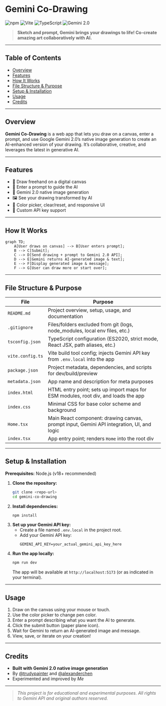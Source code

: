 # Gemini Co-Drawing

![npm](https://img.shields.io/npm/v/react)
![Vite](https://img.shields.io/badge/Built_with-Vite-646CFF?logo=vite)
![TypeScript](https://img.shields.io/badge/TypeScript-Enabled-3178C6?logo=typescript)
![Gemini 2.0](https://img.shields.io/badge/Gemini_2.0-API-FFB300?logo=google)

> **Sketch and prompt, Gemini brings your drawings to life! Co-create amazing art collaboratively with AI.**

---

## Table of Contents
- [Overview](#overview)
- [Features](#features)
- [How It Works](#how-it-works)
- [File Structure & Purpose](#file-structure--purpose)
- [Setup & Installation](#setup--installation)
- [Usage](#usage)
- [Credits](#credits)

---

## Overview
**Gemini Co-Drawing** is a web app that lets you draw on a canvas, enter a prompt, and use Google Gemini 2.0’s native image generation to create an AI-enhanced version of your drawing. It’s collaborative, creative, and leverages the latest in generative AI.

---

## Features
- 🎨 Draw freehand on a digital canvas
- 📝 Enter a prompt to guide the AI
- 🤖 Gemini 2.0 native image generation
- 🖼️ See your drawing transformed by AI
- 🌈 Color picker, clear/reset, and responsive UI
- 🔑 Custom API key support

---

## How It Works

```mermaid
graph TD;
    A[User draws on canvas] --> B[User enters prompt];
    B --> C[Submit];
    C --> D[Send drawing + prompt to Gemini 2.0 API];
    D --> E[Gemini returns AI-generated image & text];
    E --> F[Display generated image & message];
    F --> G[User can draw more or start over];
```

---

## File Structure & Purpose

| File              | Purpose                                                                                   |
|-------------------|-------------------------------------------------------------------------------------------|
| `README.md`       | Project overview, setup, usage, and documentation                                         |
| `.gitignore`      | Files/folders excluded from git (logs, node_modules, local env files, etc.)               |
| `tsconfig.json`   | TypeScript configuration (ES2020, strict mode, React JSX, path aliases, etc.)             |
| `vite.config.ts`  | Vite build tool config; injects Gemini API key from `.env.local` into the app             |
| `package.json`    | Project metadata, dependencies, and scripts for dev/build/preview                         |
| `metadata.json`   | App name and description for meta purposes                                                |
| `index.html`      | HTML entry point; sets up import maps for ESM modules, root div, and loads the app        |
| `index.css`       | Minimal CSS for base color scheme and background                                          |
| `Home.tsx`        | Main React component: drawing canvas, prompt input, Gemini API integration, UI, and logic |
| `index.tsx`       | App entry point; renders `Home` into the root div                                         |

---

## Setup & Installation

**Prerequisites:** Node.js (v18+ recommended)

1. **Clone the repository:**
   ```sh
   git clone <repo-url>
   cd gemini-co-drawing
   ```
2. **Install dependencies:**
   ```sh
   npm install
   ```
3. **Set up your Gemini API key:**
   - Create a file named `.env.local` in the project root.
   - Add your Gemini API key:
     ```env
     GEMINI_API_KEY=your_actual_gemini_api_key_here
     ```
4. **Run the app locally:**
   ```sh
   npm run dev
   ```
   The app will be available at `http://localhost:5173` (or as indicated in your terminal).

---

## Usage
1. Draw on the canvas using your mouse or touch.
2. Use the color picker to change pen color.
3. Enter a prompt describing what you want the AI to generate.
4. Click the submit button (paper plane icon).
5. Wait for Gemini to return an AI-generated image and message.
6. View, save, or iterate on your creation!

---

## Credits

- **Built with Gemini 2.0 native image generation**
- By [@trudypainter](https://x.com/trudypainter) and [@alexanderchen](https://x.com/alexanderchen)
- Experimented and improved by *Me*

---

> *This project is for educational and experimental purposes. All rights to Gemini API and original authors reserved.*
